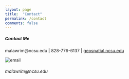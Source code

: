 ```yaml
---
layout: page
title:  "Contact"
permalink: /contact
comments: false
---
```


<div>

<h5>Contact Me</h4>

<p> malawrim@ncsu.edu | 828-776-6137 | <a class="nav-link" href="geospatial.ncsu.edu">geospatial.ncsu.edu</a> </p>

<div class="col-2 col-lg-2">
    <div class="h-100 card-group">
        <div class="card">
        <p class="mb-5"><img class="card-img-top" src="{{site.baseurl}}/assets/images/email_icon.png" alt="email">
        </p>
        <div class="card-body">
            <h6 class="card-title">malawrim@ncsu.edu</h6>
        </div>
        </div>
    </div>
</div>

</div>